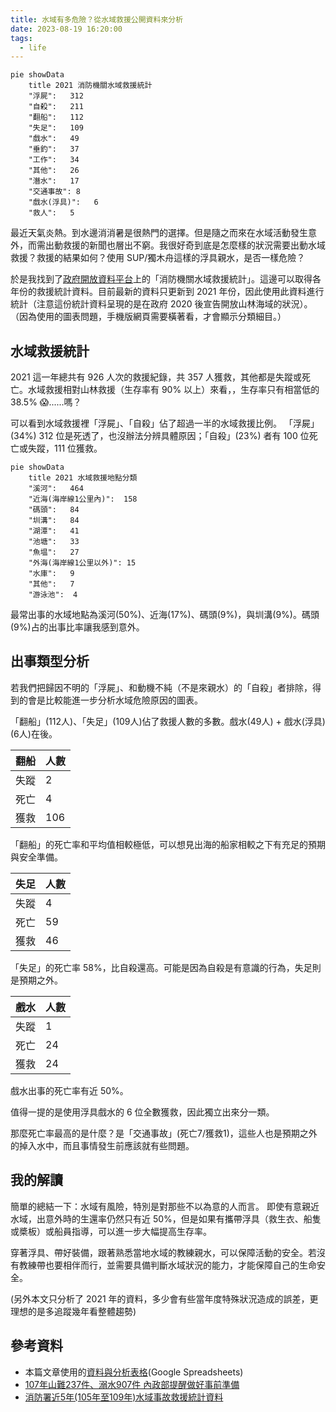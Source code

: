 ```yaml
---
title: 水域有多危險？從水域救援公開資料來分析
date: 2023-08-19 16:20:00
tags:
  - life
---
```


```mermaid
pie showData
    title 2021 消防機關水域救援統計
    "浮屍":	312
    "自殺":	211
    "翻船":	112
    "失足":	109
    "戲水":	49
    "垂釣":	37
    "工作":	34
    "其他":	26
    "潛水":	17
    "交通事故":	8
    "戲水(浮具)":	6
    "救人":	5
```

最近天氣炎熱。到水邊消消暑是很熱門的選擇。但是隨之而來在水域活動發生意外，而需出動救援的新聞也層出不窮。我很好奇到底是怎麼樣的狀況需要出動水域救援？救援的結果如何？使用 SUP/獨木舟這樣的浮具親水，是否一樣危險？

於是我找到了[政府開放資料平台](https://data.gov.tw/dataset/7065)上的「消防機關水域救援統計」。這邊可以取得各年份的救援統計資料。目前最新的資料只更新到 2021 年份，因此使用此資料進行統計（注意這份統計資料呈現的是在政府 2020 後宣告開放山林海域的狀況）。
（因為使用的圖表問題，手機版網頁需要橫著看，才會顯示分類細目。）

<!-- truncate -->

## 水域救援統計

2021 這一年總共有 926 人次的救援紀錄，共 357 人獲救，其他都是失蹤或死亡。水域救援相對山林救援（生存率有 90% 以上）來看，，生存率只有相當低的 38.5% 😱......嗎？

可以看到水域救援裡「浮屍」、「自殺」佔了超過一半的水域救援比例。
「浮屍」(34%) 312 位是死透了，也沒辦法分辨具體原因；「自殺」(23%) 者有 100 位死亡或失蹤，111 位獲救。

```mermaid
pie showData
    title 2021 水域救援地點分類
    "溪河":	464
    "近海(海岸線1公里內)":	158
    "碼頭":	84
    "圳溝":	84
    "湖潭":	41
    "池塘":	33
    "魚塭":	27
    "外海(海岸線1公里以外)":	15
    "水庫":	9
    "其他":	7
    "游泳池":	4
```

最常出事的水域地點為溪河(50%)、近海(17%)、碼頭(9%)，與圳溝(9%)。碼頭(9%)占的出事比率讓我感到意外。

## 出事類型分析

若我們把歸因不明的「浮屍」、和動機不純（不是來親水）的「自殺」者排除，得到的會是比較能進一步分析水域危險原因的圖表。

「翻船」(112人)、「失足」(109人)佔了救援人數的多數。戲水(49人) + 戲水(浮具)(6人)在後。

|翻船 | 人數 |
|-----|---|
|失蹤 | 2 |
|死亡 | 4 |
|獲救 | 106 |

「翻船」的死亡率和平均值相較極低，可以想見出海的船家相較之下有充足的預期與安全準備。

|失足 | 人數 |
|-----|---|
|失蹤 | 4 |
|死亡 | 59 |
|獲救 | 46 |

「失足」的死亡率 58%，比自殺還高。可能是因為自殺是有意識的行為，失足則是預期之外。

|戲水 | 人數 |
|-----|---|
|失蹤 | 1 |
|死亡 | 24 |
|獲救 | 24 |

戲水出事的死亡率有近 50%。

值得一提的是使用浮具戲水的 6 位全數獲救，因此獨立出來分一類。

那麼死亡率最高的是什麼？是「交通事故」(死亡7/獲救1)，這些人也是預期之外的掉入水中，而且事情發生前應該就有些問題。

## 我的解讀

簡單的總結一下：水域有風險，特別是對那些不以為意的人而言。
即使有意親近水域，出意外時的生還率仍然只有近 50%，但是如果有攜帶浮具（救生衣、船隻或槳板）或船員指導，可以進一步大幅提高生存率。

穿著浮具、帶好裝備，跟著熟悉當地水域的教練親水，可以保障活動的安全。若沒有教練帶也要相伴而行，並需要具備判斷水域狀況的能力，才能保障自己的生命安全。

(另外本文只分析了 2021 年的資料，多少會有些當年度特殊狀況造成的誤差，更理想的是多追蹤幾年看整體趨勢)

## 參考資料

- 本篇文章使用的[資料與分析表格](https://docs.google.com/spreadsheets/d/1FtZx5Pby9J0XeHCo1qMAekHoQQqeNXlsUCy4By7Iphk/edit?usp=sharing)(Google Spreadsheets)
- [107年山難237件、溺水907件 內政部提醒做好事前準備](https://www.moi.gov.tw/News_Content.aspx?n=2&s=13799)
- [消防署近5年(105年至109年)水域事故救援統計資料](https://www.nfa.gov.tw/cht/index.php?code=list&flag=detail&ids=969&article_id=10845)
